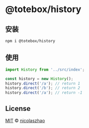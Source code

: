 # @totebox/history

## 安装

```
npm i @totebox/history
```

## 使用

```js
import History from '../src/index';

const history = new History();
history.direct('/a'); // return 1
history.direct('/b'); // return 2
history.direct('/a'); // return -1
```

## License

[MIT](https://github.com/nicolaszhao/totebox/blob/master/LICENSE) © [nicolaszhao](https://github.com/nicolaszhao)
